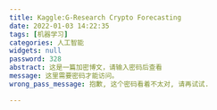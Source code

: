 ```yaml
---
title: Kaggle:G-Research Crypto Forecasting
date: 2022-01-03 14:22:35
tags: [机器学习]
categories: 人工智能
widgets: null
password: 328
abstract: 这是一篇加密博文，请输入密码后查看
message: 这里需要密码才能访问。
wrong_pass_message: 抱歉, 这个密码看着不太对, 请再试试.

---
```


<!--more-->